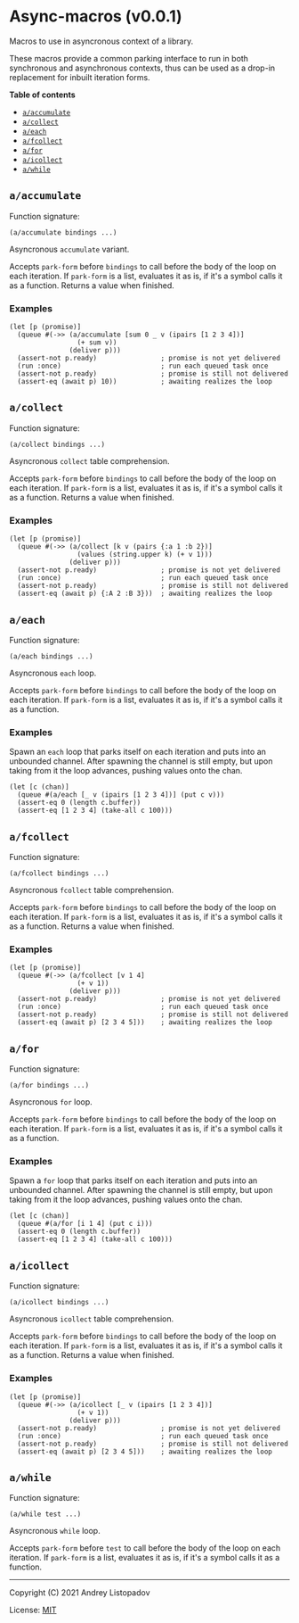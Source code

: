 # Async-macros (v0.0.1)
Macros to use in asyncronous context of a library.

These macros provide a common parking interface to run in both
synchronous and asynchronous contexts, thus can be used as a drop-in
replacement for inbuilt iteration forms.

**Table of contents**

- [`a/accumulate`](#aaccumulate)
- [`a/collect`](#acollect)
- [`a/each`](#aeach)
- [`a/fcollect`](#afcollect)
- [`a/for`](#afor)
- [`a/icollect`](#aicollect)
- [`a/while`](#awhile)

## `a/accumulate`
Function signature:

```
(a/accumulate bindings ...)
```

Asyncronous `accumulate` variant.

Accepts `park-form` before `bindings` to call before the body of the
loop on each iteration. If `park-form` is a list, evaluates it as is,
if it's a symbol calls it as a function.  Returns a value when
finished.

### Examples

``` fennel
(let [p (promise)]
  (queue #(->> (a/accumulate [sum 0 _ v (ipairs [1 2 3 4])]
                 (+ sum v))
               (deliver p)))
  (assert-not p.ready)                ; promise is not yet delivered
  (run :once)                         ; run each queued task once
  (assert-not p.ready)                ; promise is still not delivered
  (assert-eq (await p) 10))           ; awaiting realizes the loop
```

## `a/collect`
Function signature:

```
(a/collect bindings ...)
```

Asyncronous `collect` table comprehension.

Accepts `park-form` before `bindings` to call before the body of the
loop on each iteration. If `park-form` is a list, evaluates it as is,
if it's a symbol calls it as a function.  Returns a value when
finished.

### Examples

``` fennel
(let [p (promise)]
  (queue #(->> (a/collect [k v (pairs {:a 1 :b 2})]
                 (values (string.upper k) (+ v 1)))
               (deliver p)))
  (assert-not p.ready)                ; promise is not yet delivered
  (run :once)                         ; run each queued task once
  (assert-not p.ready)                ; promise is still not delivered
  (assert-eq (await p) {:A 2 :B 3}))  ; awaiting realizes the loop
```

## `a/each`
Function signature:

```
(a/each bindings ...)
```

Asyncronous `each` loop.

Accepts `park-form` before `bindings` to call before the body of the
loop on each iteration. If `park-form` is a list, evaluates it as is,
if it's a symbol calls it as a function.

### Examples

Spawn an `each` loop that parks itself on each iteration and puts into
an unbounded channel.  After spawning the channel is still empty, but
upon taking from it the loop advances, pushing values onto the chan.

``` fennel
(let [c (chan)]
  (queue #(a/each [_ v (ipairs [1 2 3 4])] (put c v)))
  (assert-eq 0 (length c.buffer))
  (assert-eq [1 2 3 4] (take-all c 100)))
```

## `a/fcollect`
Function signature:

```
(a/fcollect bindings ...)
```

Asyncronous `fcollect` table comprehension.

Accepts `park-form` before `bindings` to call before the body of the
loop on each iteration. If `park-form` is a list, evaluates it as is,
if it's a symbol calls it as a function.  Returns a value when
finished.

### Examples

``` fennel
(let [p (promise)]
  (queue #(->> (a/fcollect [v 1 4]
                 (+ v 1))
               (deliver p)))
  (assert-not p.ready)                ; promise is not yet delivered
  (run :once)                         ; run each queued task once
  (assert-not p.ready)                ; promise is still not delivered
  (assert-eq (await p) [2 3 4 5]))    ; awaiting realizes the loop
```

## `a/for`
Function signature:

```
(a/for bindings ...)
```

Asyncronous `for` loop.

Accepts `park-form` before `bindings` to call before the body of the
loop on each iteration. If `park-form` is a list, evaluates it as is,
if it's a symbol calls it as a function.

### Examples

Spawn a `for` loop that parks itself on each iteration and puts into
an unbounded channel.  After spawning the channel is still empty, but
upon taking from it the loop advances, pushing values onto the chan.

``` fennel
(let [c (chan)]
  (queue #(a/for [i 1 4] (put c i)))
  (assert-eq 0 (length c.buffer))
  (assert-eq [1 2 3 4] (take-all c 100)))
```

## `a/icollect`
Function signature:

```
(a/icollect bindings ...)
```

Asyncronous `icollect` table comprehension.

Accepts `park-form` before `bindings` to call before the body of the
loop on each iteration. If `park-form` is a list, evaluates it as is,
if it's a symbol calls it as a function.  Returns a value when
finished.

### Examples

``` fennel
(let [p (promise)]
  (queue #(->> (a/icollect [_ v (ipairs [1 2 3 4])]
                 (+ v 1))
               (deliver p)))
  (assert-not p.ready)                ; promise is not yet delivered
  (run :once)                         ; run each queued task once
  (assert-not p.ready)                ; promise is still not delivered
  (assert-eq (await p) [2 3 4 5]))    ; awaiting realizes the loop
```

## `a/while`
Function signature:

```
(a/while test ...)
```

Asyncronous `while` loop.

Accepts `park-form` before `test` to call before the body of the
loop on each iteration. If `park-form` is a list, evaluates it as is,
if it's a symbol calls it as a function.


---

Copyright (C) 2021 Andrey Listopadov

License: [MIT](https://gitlab.com/andreyorst/fennel-async/-/raw/master/LICENSE)


<!-- Generated with Fenneldoc v0.1.9
     https://gitlab.com/andreyorst/fenneldoc -->
